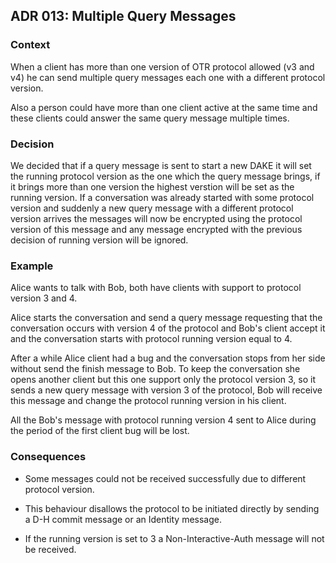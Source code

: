 ## ADR 013: Multiple Query Messages

### Context

When a client has more than one version of OTR protocol allowed (v3 and v4)
he can send multiple query messages each one with a different protocol version.

Also a person could have more than one client active at the same time and
these clients could answer the same query message multiple times.

### Decision

We decided that if a query message is sent to start a new DAKE it will set
the running protocol version as the one which the query message brings, if it
brings more than one version the highest verstion will be set as the running
version. If a conversation was already started with some protocol version and
suddenly a new query message with a different protocol version arrives the
messages will now be encrypted using the protocol version of this message and
any message encrypted with the previous decision of running version will be
ignored.

### Example

Alice wants to talk with Bob, both have clients with support to protocol
version 3 and 4.

Alice starts the conversation and send a query message requesting that the
conversation occurs with version 4 of the protocol and Bob's client accept it
and the conversation starts with protocol running version equal to 4.

After a while Alice client had a bug and the conversation stops from her side
without send the finish message to Bob. To keep the conversation she opens
another client but this one support only the protocol version 3, so it sends
a new query message with version 3 of the protocol, Bob will receive this
message and change the protocol running version in his client.

All the Bob's message with protocol running version 4 sent to Alice during
the period of the first client bug will be lost.

### Consequences

- Some messages could not be received successfully due to different protocol
version.

- This behaviour disallows the protocol to be initiated directly by sending a
D-H commit message or an Identity message.

- If the running version is set to 3 a Non-Interactive-Auth message will not be 
received.